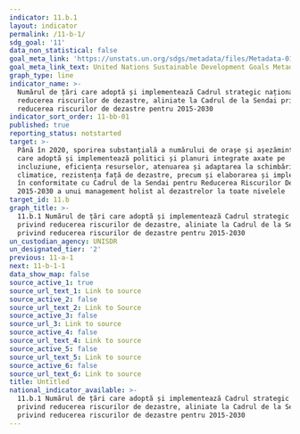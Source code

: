 ```yaml
---
indicator: 11.b.1
layout: indicator
permalink: /11-b-1/
sdg_goal: '11'
data_non_statistical: false
goal_meta_link: 'https://unstats.un.org/sdgs/metadata/files/Metadata-01-05-03.pdf'
goal_meta_link_text: United Nations Sustainable Development Goals Metadata (pdf 2066kB)
graph_type: line
indicator_name: >-
  Numărul de țări care adoptă și implementează Cadrul strategic național privind
  reducerea riscurilor de dezastre, aliniate la Cadrul de la Sendai privind
  reducerea riscurilor de dezastre pentru 2015-2030
indicator_sort_order: 11-bb-01
published: true
reporting_status: notstarted
target: >-
  Până în 2020, sporirea substanțială a numărului de orașe și așezăminte umane
  care adoptă și implementează politici și planuri integrate axate pe
  incluziune, eficiența resurselor, atenuarea și adaptarea la schimbările
  climatice, rezistența față de dezastre, precum și elaborarea și implementarea
  în conformitate cu Cadrul de la Sendai pentru Reducerea Riscurilor Dezastrelor
  2015-2030 a unui management holist al dezastrelor la toate nivelele
target_id: 11.b
graph_title: >-
  11.b.1 Numărul de țări care adoptă și implementează Cadrul strategic național
  privind reducerea riscurilor de dezastre, aliniate la Cadrul de la Sendai
  privind reducerea riscurilor de dezastre pentru 2015-2030
un_custodian_agency: UNISDR
un_designated_tier: '2'
previous: 11-a-1
next: 11-b-1-1
data_show_map: false
source_active_1: true
source_url_text_1: Link to source
source_active_2: false
source_url_text_2: Link to Source
source_active_3: false
source_url_3: Link to source
source_active_4: false
source_url_text_4: Link to source
source_active_5: false
source_url_text_5: Link to source
source_active_6: false
source_url_text_6: Link to source
title: Untitled
national_indicator_available: >-
  11.b.1 Numărul de țări care adoptă și implementează Cadrul strategic național
  privind reducerea riscurilor de dezastre, aliniate la Cadrul de la Sendai
  privind reducerea riscurilor de dezastre pentru 2015-2030
---
```

